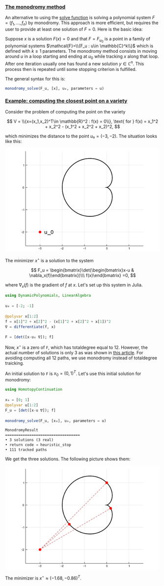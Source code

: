 


<h3 class="section-head" id="monodromy"><a href="#monodromy">The monodromy method</a></h3>


An alternative to using the [solve function](/guides/examples.md) is solving a polynomial system $F=(f_1,\ldots,f_n)$ by monodromy. This approach is more efficient, but requires the user to provide at least one solution of $F=0$. Here is the basic idea:


Suppose $x$ is a solution $F(x)=0$ and that $F=F_{u_0}$ is a point in a family of polynomial systems $\mathcal{F}=\\{F_u : u\in \mathbb{C}^k\\}$ which is defined with $k\geq 1$ parameters. The monodromy method consists in moving around $u$ in a loop starting and ending at $u_0$ while tracking $x$ along that loop. After one iteration usually one has found a new solution $y\in \mathbb{C}^n$. This process then is repeated until some stopping criterion is fulfilled.


The general syntax for this is:


```julia
monodromy_solve(F_u, [x], u₀, parameters = u)
```


<h3 class="section-head" id="monodromyexample"><a href="#monodromyexample">Example: computing the closest point on a variety</a></h3>


Consider the problem of computing the point on the variety


$$
V = \\{x=(x_1,x_2)^T\in \mathbb{R}^2 : f(x) = 0\\}, \text{ for } f(x) = x_1^2 + x_2^2 - (x_1^2 + x_2^2 + x_2)^2,
$$


which minimizes the distance to the point $u₀ = (-3,-2)$. The situation looks like this:


<p style="text-align:center;"><img src="/images/cardioid0.png" maxwidth="400px"/></p>


The minimizer $x^\star$ is a solution to the system


$$
F_u = \begin{bmatrix}\det(\begin{bmatrix}x-u & \nabla_x(f)\end{bmatrix})\\\ f(x)\end{bmatrix} =0,
$$


where $\nabla_x(f)$ is the gradient of $f$ at $x$. Let's set up this system in Julia.


```julia
using DynamicPolynomials, LinearAlgebra

u₀ = [-2; -1]

@polyvar x[1:2]
f = x[1]^2 + x[2]^2 - (x[1]^2 + x[2]^2 + x[1])^2
∇ = differentiate(f, x)

F = [det([x-u₀ ∇]); f]
```


Now, $x^\star$ is a zero of `F`, which has totaldegree equal to 12. However, the actual number of solutions is only 3 as was shown in [this article](https://arxiv.org/pdf/1309.0049.pdf). For avoiding computing all 12 paths, we use monodromy instead of totaldegree traicking.


An initial solution to `F` is $x_0=(0,1)^T$. Let's use this initial solution for monodromy:


```julia
using HomotopyContinuation

x₀ = [0; 1]
@polyvar u[1:2]
F_u = [det([x-u ∇]); f]

monodromy_solve(F_u, [x₀], u₀, parameters = u)
```

```
MonodromyResult
==================================
• 3 solutions (3 real)
• return code → heuristic_stop
• 111 tracked paths
```


We get the three solutions. The following picture shows them:


<p style="text-align:center;"><img src="/images/cardioid.png" maxwidth="400px"/></p>


The minimizer is $x^\star \approx (-1.68, -0.86)^T$.

